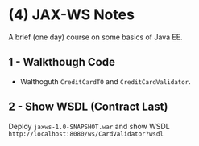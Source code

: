 # (4) JAX-WS Notes

A brief (one day) course on some basics of Java EE.

## 1 - Walkthough Code
- Walthoguth `CreditCardTO` and `CreditCardValidator`.

## 2 - Show WSDL (Contract Last) 
Deploy `jaxws-1.0-SNAPSHOT.war` and show WSDL `http://localhost:8080/ws/CardValidator?wsdl` 

